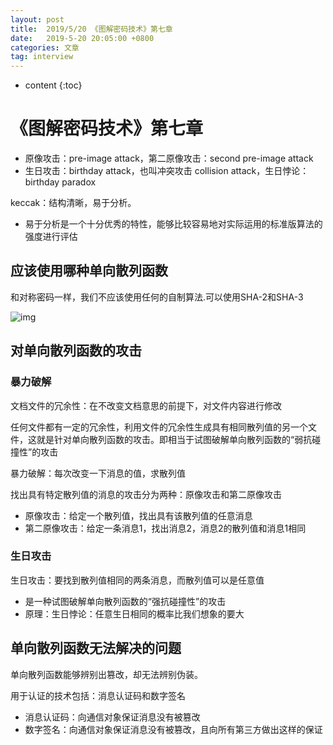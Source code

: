 ```yaml
---
layout: post
title:  2019/5/20 《图解密码技术》第七章
date:   2019-5-20 20:05:00 +0800
categories: 文章
tag: interview
---
```


* content
{:toc}
# 《图解密码技术》第七章

- 原像攻击：pre-image attack，第二原像攻击：second pre-image attack
- 生日攻击：birthday attack，也叫冲突攻击 collision attack，生日悖论：birthday paradox

keccak：结构清晰，易于分析。

- 易于分析是一个十分优秀的特性，能够比较容易地对实际运用的标准版算法的强度进行评估

## 应该使用哪种单向散列函数

和对称密码一样，我们不应该使用任何的自制算法.可以使用SHA-2和SHA-3

![img](https://wx3.sinaimg.cn/mw690/0066mMjily1g3839wjkw0j30hh04jdgu.jpg)

## 对单向散列函数的攻击

### 暴力破解

文档文件的冗余性：在不改变文档意思的前提下，对文件内容进行修改

任何文件都有一定的冗余性，利用文件的冗余性生成具有相同散列值的另一个文件，这就是针对单向散列函数的攻击。即相当于试图破解单向散列函数的“弱抗碰撞性”的攻击

暴力破解：每次改变一下消息的值，求散列值

找出具有特定散列值的消息的攻击分为两种：原像攻击和第二原像攻击

- 原像攻击：给定一个散列值，找出具有该散列值的任意消息
- 第二原像攻击：给定一条消息1，找出消息2，消息2的散列值和消息1相同

### 生日攻击

生日攻击：要找到散列值相同的两条消息，而散列值可以是任意值

- 是一种试图破解单向散列函数的“强抗碰撞性”的攻击
- 原理：生日悖论：任意生日相同的概率比我们想象的要大

## 单向散列函数无法解决的问题

单向散列函数能够辨别出篡改，却无法辨别伪装。

用于认证的技术包括：消息认证码和数字签名

- 消息认证码：向通信对象保证消息没有被篡改
- 数字签名：向通信对象保证消息没有被篡改，且向所有第三方做出这样的保证